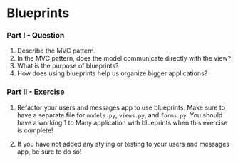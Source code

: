 # Blueprints 

### Part I - Question

1. Describe the MVC pattern.
2. In the MVC pattern, does the model communicate directly with the view?
2. What is the purpose of blueprints?
3. How does using blueprints help us organize bigger applications?

### Part II - Exercise

1. Refactor your users and messages app to use blueprints.  Make sure to have a separate file for `models.py`, `views.py`, and `forms.py`. You should have a working 1 to Many application with blueprints when this exercise is complete!

2. If you have not added any styling or testing to your users and messages app, be sure to do so!
